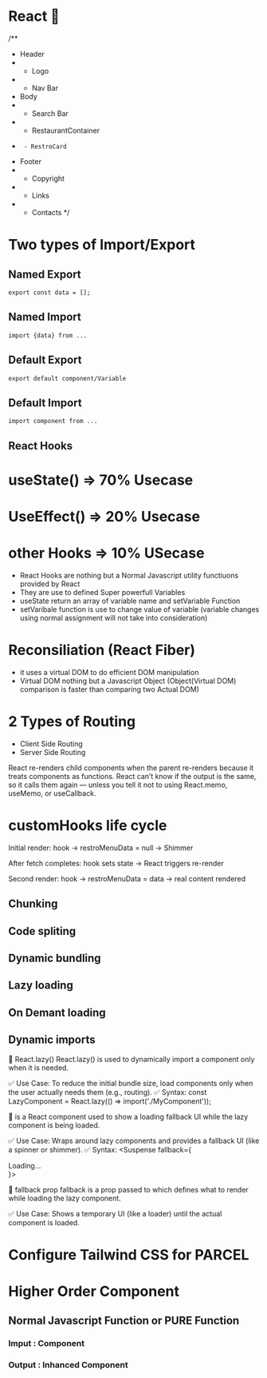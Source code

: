 # React 🚀

/\*\*

- Header
- - Logo
- - Nav Bar
- Body
- - Search Bar
- - RestaurantContainer
-      - RestroCard
- Footer
- - Copyright
- - Links
- - Contacts
    \*/

# Two types of Import/Export

## Named Export

    export const data = [];

## Named Import

    import {data} from ...

## Default Export

    export default component/Variable

## Default Import

    import component from ...

## React Hooks

# useState() => 70% Usecase

# UseEffect() => 20% Usecase

# other Hooks => 10% USecase

- React Hooks are nothing but a Normal Javascript utility functiuons provided by React
- They are use to defined Super powerfull Variables
- useState return an array of variable name and setVariable Function
- setVaribale function is use to change value of variable (variable changes using normal assignment will not take into consideration)

# Reconsiliation (React Fiber)

- it uses a virtual DOM to do efficient DOM manipulation
- Virtual DOM nothing but a Javascript Object (Object(Virtual DOM) comparison is faster than comparing two Actual DOM)

# 2 Types of Routing

- Client Side Routing
- Server Side Routing

React re-renders child components when the parent re-renders because it treats components as functions. React can’t know if the output is the same, so it calls them again — unless you tell it not to using React.memo, useMemo, or useCallback.

# customHooks life cycle

Initial render:
hook → restroMenuData = null → Shimmer

After fetch completes:
hook sets state → React triggers re-render

Second render:
hook → restroMenuData = data → real content rendered

## Chunking

## Code spliting

## Dynamic bundling

## Lazy loading

## On Demant loading

## Dynamic imports

🔹 React.lazy()
React.lazy() is used to dynamically import a component only when it is needed.

✅ Use Case:
To reduce the initial bundle size, load components only when the user actually needs them (e.g., routing).
✅ Syntax:
const LazyComponent = React.lazy(() => import('./MyComponent'));

🔹 <Suspense>
<Suspense> is a React component used to show a loading fallback UI while the lazy component is being loaded.

✅ Use Case:
Wraps around lazy components and provides a fallback UI (like a spinner or shimmer).
✅ Syntax:
<Suspense fallback={<div>Loading...</div>}>
<LazyComponent />
</Suspense>

🔹 fallback prop
fallback is a prop passed to <Suspense> which defines what to render while loading the lazy component.

✅ Use Case:
Shows a temporary UI (like a loader) until the actual component is loaded.

# Configure Tailwind CSS for PARCEL

# Higher Order Component

## Normal Javascript Function or PURE Function

### Imput : Component

### Output : Inhanced Component
